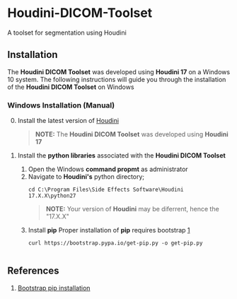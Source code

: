 # Houdini-DICOM-Toolset
A toolset for segmentation using Houdini


## Installation
The **Houdini DICOM Toolset** was developed using **Houdini 17** on a Windows 10 system.
The following instructions will guide you through the installation of the **Houdini DICOM Toolset** on Windows

### Windows Installation (Manual)
0.  Install the latest version of [Houdini](https://www.sidefx.com/download/)
    > **NOTE:** The **Houdini DICOM Toolset** was developed using **Houdini 17**
    
1.  Install the **python libraries** associated with the **Houdini DICOM Toolset**
    1.  Open the Windows **command propmt** as administrator
    2.  Navigate to **Houdini's** python directory;
        ```
        cd C:\Program Files\Side Effects Software\Houdini 17.X.X\python27
        ```
        > **NOTE:** Your version of **Houdini** may be diferrent, hence the "17.X.X"
    3.  Install **pip**
        Proper installation of **pip** requires bootstrap [1](https://pip.pypa.io/en/stable/installing/)
        ```
        curl https://bootstrap.pypa.io/get-pip.py -o get-pip.py


## References
1.  [Bootstrap pip installation](https://pip.pypa.io/en/stable/installing/)
